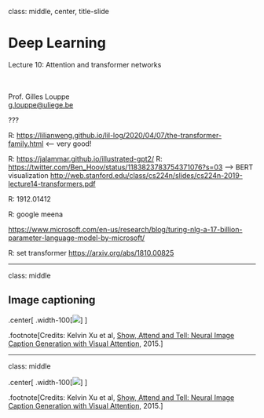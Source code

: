 class: middle, center, title-slide

# Deep Learning

Lecture 10: Attention and transformer networks

<br><br>
Prof. Gilles Louppe<br>
[g.louppe@uliege.be](g.louppe@uliege.be)

???

R: https://lilianweng.github.io/lil-log/2020/04/07/the-transformer-family.html <-- very good!

R: https://jalammar.github.io/illustrated-gpt2/
R: https://twitter.com/Ben_Hoov/status/1183823783754371076?s=03  --> BERT visualization
http://web.stanford.edu/class/cs224n/slides/cs224n-2019-lecture14-transformers.pdf

R: 1912.01412

R: google meena

https://www.microsoft.com/en-us/research/blog/turing-nlg-a-17-billion-parameter-language-model-by-microsoft/

R: set transformer https://arxiv.org/abs/1810.00825

---

class: middle

## Image captioning

.center[
.width-100[![](figures/lec6/sat.png)]
]

.footnote[Credits: Kelvin Xu et al, [Show, Attend and Tell: Neural Image Caption Generation with Visual Attention](https://arxiv.org/abs/1502.03044), 2015.]

---

class: middle

.center[
.width-100[![](figures/lec6/sat-demo.jpg)]
]

.footnote[Credits: Kelvin Xu et al, [Show, Attend and Tell: Neural Image Caption Generation with Visual Attention](https://arxiv.org/abs/1502.03044), 2015.]